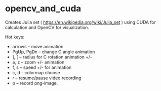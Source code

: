 # opencv_and_cuda

Creates Julia set ( https://en.wikipedia.org/wiki/Julia_set ) using CUDA for calculation and OpenCV for visualization. 

Hot keys:
* arrows – move animation
* PgUp, PgDn – change C angle animation
* ], [ – radius for C rotation animation +/- 
* a, z – zoom +/- animation
* f, s – speed +/- for animation
* c, d - colormap choose
* r – resume/pause video recording
* p – record png-image.
